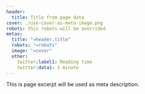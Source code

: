 ```yaml
---
header:
  title: Title from page data
cover: ./use-cover-as-meta-image.png
robots: this robots will be overrided
metas:
  title: "=header.title"
  robots: "=robots"
  image: "=cover"
  other:
    twitter:label1: Reading time
    twitter:data1: 1 minute
---
```


This is page excerpt will be used as meta description.

<!--more-->
